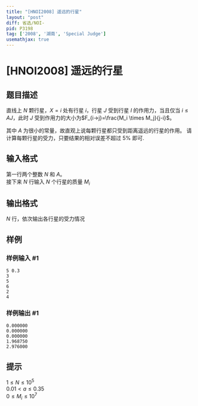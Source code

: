 ```yaml
---
title: "[HNOI2008] 遥远的行星"
layout: "post"
diff: 省选/NOI-
pid: P3198
tag: ['2008', '湖南', 'Special Judge']
usemathjax: true
---
```


# [HNOI2008] 遥远的行星
## 题目描述

直线上 $N$ 颗行星，$X=i$ 处有行星 $i$，行星 $J$ 受到行星 $I$ 的作用力，当且仅当 $i \le A J$，此时 $J$ 受到作用力的大小为$F_{i->j}=\frac{M_i \times M_j}{j-i}$。

其中 $A$ 为很小的常量，故直观上说每颗行星都只受到距离遥远的行星的作用。
请计算每颗行星的受力，只要结果的相对误差不超过 5% 即可.


## 输入格式

第一行两个整数 $N$ 和 $A$。  
接下来 $N$ 行输入 $N$ 个行星的质量 $M_i$
## 输出格式

$N$ 行，依次输出各行星的受力情况
## 样例

### 样例输入 #1
```
5 0.3
3
5
6
2
4
```
### 样例输出 #1
```
0.000000
0.000000
0.000000
1.968750
2.976000
```
## 提示

$1 \le N \le 10^5$  
$0.01 < a \le 0.35$  
$0 \le M_i \le 10^7$  
